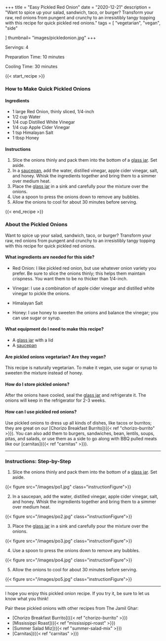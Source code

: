 +++
title = "Easy Pickled Red Onion"
date = "2020-12-21"
description = "Want to spice up your salad, sandwich, taco, or burger? Transform your raw, red onions from pungent and crunchy to an irresistibly tangy topping with this recipe for quick pickled red onions."
tags = [
    "vegetarian",
    "vegan",
    "side"
   
]
thumbnail= "images/pickledonion.jpg"
+++

Servings: 4 <!--more-->

Preparation Time: 10 minutes 

Cooling Time: 30 minutes 

{{< start_recipe >}}

### How to Make Quick Pickled Onions 

#### Ingredients 

* 1 large Red Onion, thinly sliced, 1/4-inch
* 1/2 cup Water 
* 1/4 cup Distilled White Vinegar 
* 1/4 cup Apple Cider Vinegar 
* 1 tsp Himalayan Salt 
* 1 tbsp Honey
  
#### Instructions

 1. Slice the onions thinly and pack them into the bottom of a [glass jar](https://amzn.to/3ETyuvT). Set aside. 
 2. In a [saucepan](https://amzn.to/3mQuO8a), add the water, distilled vinegar, apple cider vinegar, salt, and honey. Whisk the ingredients together and bring them to a simmer over medium heat. 
 3. Place the [glass jar](https://amzn.to/3ETyuvT) in a sink and carefully pour the mixture over the onions.
 4. Use a spoon to press the onions down to remove any bubbles. 
 5. Allow the onions to cool for about 30 minutes before serving. 

{{< end_recipe >}}

### About the Pickled Onions  

Want to spice up your salad, sandwich, taco, or burger? Transform your raw, red onions from pungent and crunchy to an irresistibly tangy topping with this recipe for quick pickled red onions.

#### What ingredients are needed for this side?

* Red Onion: I like pickled red onion, but use whatever onion variety you prefer. Be sure to slice the onions thinly; this helps them maintain crispness. You want them to be no thicker than 1/4-inch. 

* Vinegar: I use a combination of apple cider vinegar and distilled white vinegar to pickle the onions. 

* Himalayan Salt

* Honey: I use honey to sweeten the onions and balance the vinegar; you can use sugar or syrup. 

#### What equipment do I need to make this recipe?

* A [glass jar](https://amzn.to/3ETyuvT) with a lid
* A [saucepan](https://amzn.to/3mQuO8a) 

#### Are pickled onions vegetarian? Are they vegan?

This recipe is naturally vegetarian. To make it vegan, use sugar or syrup to sweeten the mixture instead of honey. 

#### How do I store pickled onions?

After the onions have cooled, seal the [glass jar](https://amzn.to/3ETyuvT) and refrigerate it. The onions will keep in the refrigerator for 2-3 weeks. 

#### How can I use pickled red onions? 

Use pickled onions to dress up all kinds of dishes, like tacos or burritos; they are great on our [Chorizo Breakfast Burrito]({{< ref "chorizo-burrito" >}}). You can also add them to burgers, sandwiches, bean, lentils, soups, pitas, and salads, or use them as a side to go along with BBQ pulled meats like our [carnitas]({{< ref "carnitas" >}}). 

---- 

### Instructions: Step-by-Step

 1. Slice the onions thinly and pack them into the bottom of a [glass jar](https://amzn.to/3ETyuvT). Set aside. 
 
 {{< figure src="/images/po1.jpg" class="instructionFigure">}}
 
 2. In a saucepan, add the water, distilled vinegar, apple cider vinegar, salt, and honey. Whisk the ingredients together and bring them to a simmer over medium heat. 
 
 {{< figure src="/images/po2.jpg" class="instructionFigure">}}
 
 3. Place the [glass jar](https://amzn.to/3ETyuvT) in a sink and carefully pour the mixture over the onions.
 
 {{< figure src="/images/po3.jpg" class="instructionFigure">}}
 
 4. Use a spoon to press the onions down to remove any bubbles. 

{{< figure src="/images/po4.jpg" class="instructionFigure">}}

 5. Allow the onions to cool for about 30 minutes before serving. 

{{< figure src="/images/po5.jpg" class="instructionFigure">}}

----

I hope you enjoy this pickled onion recipe. If you try it, be sure to let us know what you think!

Pair these pickled onions with other recipes from The Jamil Ghar:

* [Chorizo Breakfast Burrito]({{< ref "chorizo-burrito" >}})
* [Mississippi Roast]({{< ref "mississippi-roast" >}}) 
* [Summer Salad Miz]({{< ref "summer-salad-mix" >}}) 
* [Carnitas]({{< ref "carnitas" >}})
